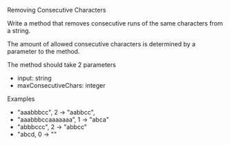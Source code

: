 
Removing Consecutive Characters

Write a method that removes consecutive runs of the same characters from a string.

The amount of allowed consecutive characters is determined by a parameter to the method.

The method should take 2 parameters
* input: string
* maxConsecutiveChars: integer

Examples
* "aaabbbcc", 2 -> "aabbcc",
* "aaabbbccaaaaaaa”, 1 -> "abca"
* "abbbccc", 2 -> "abbcc"
* "abcd, 0 -> ""
